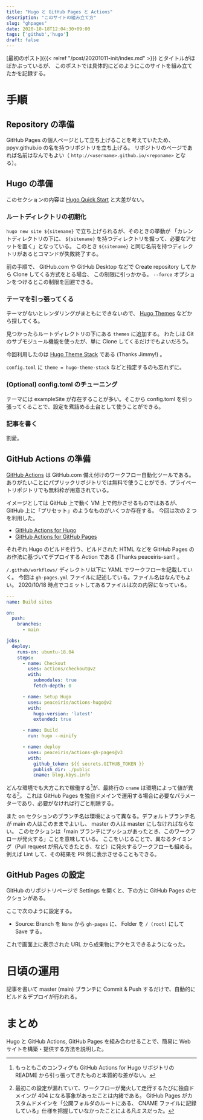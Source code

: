 ```yaml
---
title: "Hugo と GitHub Pages と Actions"
description: "このサイトの組み立て方"
slug: "ghpages"
date: 2020-10-18T12:04:30+09:00
tags: ['github','hugo']
draft: false
---
```


[最初のポスト]({{< relref "/post/20201011-init/index.md" >}}) とタイトルがほぼかぶっているが、
このポストでは具体的にどのようにこのサイトを組み立てたかを記録する。

# 手順
## Repository の準備
GitHub Pages の個人ページとして立ち上げることを考えていたため、 ppyv.github.io の名を持つリポジトリを立ち上げる。
リポジトリのページであれば名前はなんでもよい（ `http://<username>.github.io/<reponame>` となる）。

## Hugo の準備
このセクションの内容は [Hugo Quick Start](https://gohugo.io/getting-started/quick-start/) と大差がない。

### ルートディレクトリの初期化
`hugo new site ${sitename}` で立ち上げられるが、そのときの挙動が
「カレントディレクトリの下に、 `${sitename}` を持つディレクトリを掘って、必要なアセットを置く」となっている。
このとき `${sitename}` と同じ名前を持つディレクトリがあるとコマンドが失敗終了する。

前の手順で、 GitHub.com や GitHub Desktop などで Create repository してから Clone してくる方式をとる場合、
この制限に引っかかる。 `--force` オプションをつけるとこの制限を回避できる。

### テーマを引っ張ってくる
テーマがないとレンダリングがまともにできないので、 [Hugo Themes](https://themes.gohugo.io/) などから探してくる。

見つかったらルートディレクトリの下にある `themes` に追加する。
わたしは Git のサブモジュール機能を使ったが、単に Clone してくるだけでもよいだろう。

今回利用したのは [Hugo Theme Stack](https://github.com/CaiJimmy/hugo-theme-stack) である (Thanks Jimmy!) 。

`config.toml` に `theme = hugo-theme-stack` などと指定するのも忘れずに。

### (Optional) config.toml のチューニング
テーマには exampleSite が存在することが多い。そこから config.toml を引っ張ってくることで、設定を煮詰める土台として使うことができる。

### 記事を書く
割愛。

## GitHub Actions の準備
[GitHub Actions](https://github.co.jp/features/actions) は GitHub.com 備え付けのワークフロー自動化ツールである。
ありがたいことにパブリックリポジトリでは無料で使うことができ、プライベートリポジトリでも無料枠が用意されている。

イメージとしては GitHub 上で動く VM 上で何かさせるものではあるが、 GitHub 上に「プリセット」のようなものがいくつか存在する。
今回は次の 2 つを利用した。

- [GitHub Actions for Hugo](https://github.com/peaceiris/actions-hugo)
- [GitHub Actions for GitHub Pages](https://github.com/peaceiris/actions-gh-pages)

それぞれ Hugo のビルドを行う、ビルドされた HTML などを GitHub Pages のお作法に基づいてデプロイする Action である (Thanks peaceiris-san!) 。

`/.github/workflows/` ディレクトリ以下に YAML でワークフローを記載していく。
今回は `gh-pages.yml` ファイルに記述している。ファイル名はなんでもよい。
2020/10/18 時点でコミットしてあるファイルは次の内容になっている。

```yaml
---
name: Build sites

on:
  push:
    branches:
      - main

jobs:
  deploy:
    runs-on: ubuntu-18.04
    steps:
      - name: Checkout
        uses: actions/checkout@v2
        with:
          submodules: true
          fetch-depth: 0

      - name: Setup Hugo
        uses: peaceiris/actions-hugo@v2
        with:
          hugo-version: 'latest'
          extended: true

      - name: Build
        run: hugo --minify

      - name: deploy
        uses: peaceiris/actions-gh-pages@v3
        with:
          github_token: ${{ secrets.GITHUB_TOKEN }}
          publish_dir: ./public
          cname: blog.kbys.info
```

どんな環境でも大方これで稼働する[^1]が、最終行の `cname` は環境によって値が異なる[^2]。
これは GitHub Pages を独自ドメインで運用する場合に必要なパラメーターであり、必要がなければ行ごと削除する。

また on セクションのブランチ名は環境によって異なる。デフォルトブランチ名が main の人はこのままでよいし、 master の人は master にしなければならない。
このセクションは「main ブランチにプッシュがあったとき、このワークフローが発火する」ことを意味している。
ここをいじることで、異なるタイミング（Pull request が飛んできたとき、など）に発火するワークフローも組める。
例えば Lint して、その結果を PR 側に表示させることもできる。

## GitHub Pages の設定
GitHub のリポジトリページで Settings を開くと、下の方に GitHub Pages のセクションがある。

ここで次のように設定する。
- Source: Branch を `None` から `gh-pages` に、 Folder を `/ (root)` にして Save する。

これで画面上に表示された URL から成果物にアクセスできるようになった。

# 日頃の運用
記事を書いて master (main) ブランチに Commit & Push するだけで、自動的にビルド＆デプロイが行われる。

# まとめ
Hugo と GitHub Actions, GitHub Pages を組み合わせることで、簡易に Web サイトを構築・提供する方法を説明した。


[^1]: もっともこのコンフィグも GitHub Actions for Hugo リポジトリの README から引っ張ってきたものと本質的な差がない。
[^2]: 最初この設定が漏れていて、ワークフローが発火して走行するたびに独自ドメインが 404 になる事象があったことは内緒である。 GitHub Pages がカスタムドメインを「公開フォルダのルートにある、 CNAME ファイルに記録している」仕様を把握していなかったことによる凡ミスだった。
